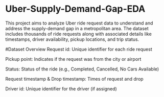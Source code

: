 # Uber-Supply-Demand-Gap-EDA
This project aims to analyze Uber ride request data to understand and address the supply-demand gap in a metropolitan area. The dataset includes thousands of ride requests along with associated details like timestamps, driver availability, pickup locations, and trip status.

#Dataset Overview
Request id: Unique identifier for each ride request

Pickup point: Indicates if the request was from the city or airport

Status: Status of the ride (e.g., Completed, Cancelled, No Cars Available)

Request timestamp & Drop timestamp: Times of request and drop

Driver id: Unique identifier for the driver (if assigned)

